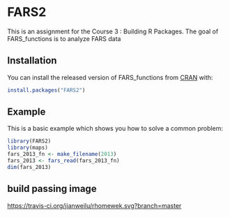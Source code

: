 
<!-- README.md is generated from README.Rmd. Please edit that file -->

# FARS2

<!-- badges: start -->

<!-- badges: end -->

This is an assignment for the Course 3 : Building R Packages. 
The goal of FARS\_functions is to analyze FARS data

## Installation

You can install the released version of FARS\_functions from
[CRAN](https://CRAN.R-project.org) with:

``` r
install.packages("FARS2")
```

## Example

This is a basic example which shows you how to solve a common problem:

``` r
library(FARS2)
library(maps)
fars_2013_fn <- make_filename(2013)
fars_2013 <- fars_read(fars_2013_fn) 
dim(fars_2013)
```
## build passing image
https://travis-ci.org/jianweilu/rhomewek.svg?branch=master
